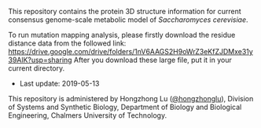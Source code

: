This repository contains the protein 3D structure information for current consensus genome-scale metabolic model of _Saccharomyces cerevisiae_.

To run mutation mapping analysis, please firstly download the residue distance data from the followed link:
https://drive.google.com/drive/folders/1nV6AAGS2H9oWrZ3eKfZJDMxe31y39AlK?usp=sharing
After you download these large file, put it in your current directory.

* Last update: 2019-05-13

This repository is administered by Hongzhong Lu ([@hongzhonglu](https://github.com/hongzhonglu)), Division of Systems and Synthetic Biology, Department of Biology and Biological Engineering, Chalmers University of Technology.
